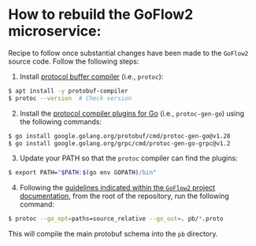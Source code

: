 # How to rebuild the GoFlow2 microservice:
Recipe to follow once substantial changes have been made to the `GoFlow2` source code. Follow the following steps:

1. Install [protocol buffer compiler](https://grpc.io/docs/protoc-installation/) (i.e., `protoc`):
```bash
$ apt install -y protobuf-compiler
$ protoc --version  # Check version
```

2. Install the [protocol compiler plugins for Go](https://grpc.io/docs/languages/go/quickstart/) (i.e., `protoc-gen-go`) using the following commands:
```bash
$ go install google.golang.org/protobuf/cmd/protoc-gen-go@v1.28
$ go install google.golang.org/grpc/cmd/protoc-gen-go-grpc@v1.2
```

3. Update your PATH so that the `protoc` compiler can find the plugins:
```bash
$ export PATH="$PATH:$(go env GOPATH)/bin"
```

4. Following the [guidelines indicated within the `GoFlow2` project documentation](https://github.com/netsampler/goflow2/blob/main/docs/protobuf.md#compile-for-golang), from the root of the repository, run the following command:
```bash
$ protoc --go_opt=paths=source_relative --go_out=. pb/*.proto
```
This will compile the main protobuf schema into the `pb` directory.